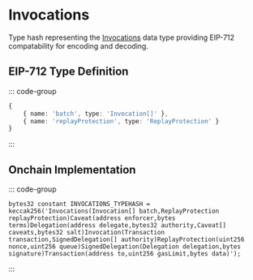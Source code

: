 # Invocations
        
Type hash representing the [Invocations](/base-types/Invocations) data type providing EIP-712 compatability for encoding and decoding.

## EIP-712 Type Definition

::: code-group

```typescript [Invocations]
{
    { name: 'batch', type: 'Invocation[]' },
	{ name: 'replayProtection', type: 'ReplayProtection' } 
}
```

:::

## Onchain Implementation

::: code-group

```solidity [Types.sol:INVOCATIONS_TYPEHASH]
bytes32 constant INVOCATIONS_TYPEHASH = keccak256('Invocations(Invocation[] batch,ReplayProtection replayProtection)Caveat(address enforcer,bytes terms)Delegation(address delegate,bytes32 authority,Caveat[] caveats,bytes32 salt)Invocation(Transaction transaction,SignedDelegation[] authority)ReplayProtection(uint256 nonce,uint256 queue)SignedDelegation(Delegation delegation,bytes signature)Transaction(address to,uint256 gasLimit,bytes data)');
```

:::